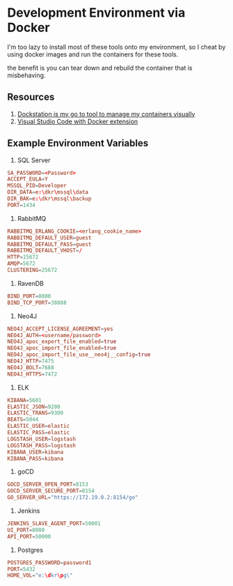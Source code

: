 # Development Environment via Docker

I'm too lazy to install most of these tools onto my environment, so I cheat by using docker images and run the containers for these tools.

the benefit is you can tear down and rebuild the container that is misbehaving.

## Resources

1. [Dockstation is my go to tool to manage my containers visually](https://dockstation.io/)
1. [Visual Studio Code with Docker extension](https://marketplace.visualstudio.com/items?itemName=ms-azuretools.vscode-docker)

## Example Environment Variables

1. SQL Server

```conf
SA_PASSWORD=<Password>
ACCEPT_EULA=Y
MSSQL_PID=Developer
DIR_DATA=e:\dkr\mssql\data
DIR_BAK=e:\dkr\mssql\backup
PORT=1434
```

1. RabbitMQ

```conf
RABBITMQ_ERLANG_COOKIE=<erlang_cookie_name>
RABBITMQ_DEFAULT_USER=guest
RABBITMQ_DEFAULT_PASS=guest
RABBITMQ_DEFAULT_VHOST=/
HTTP=15672
AMQP=5672
CLUSTERING=25672
```

1. RavenDB

```conf
BIND_PORT=8080
BIND_TCP_PORT=38888
```

1. Neo4J

```conf
NEO4J_ACCEPT_LICENSE_AGREEMENT=yes
NEO4J_AUTH=<username/password>
NEO4J_apoc_export_file_enabled=true
NEO4J_apoc_import_file_enabled=true
NEO4J_apoc_import_file_use__neo4j__config=true
NEO4J_HTTP=7475
NEO4J_BOLT=7688
NEO4J_HTTPS=7472
```

1. ELK

```conf
KIBANA=5601
ELASTIC_JSON=9200
ELASTIC_TRANS=9300
BEATS=5044
ELASTIC_USER=elastic
ELASTIC_PASS=elastic
LOGSTASH_USER=logstash
LOGSTASH_PASS=logstash
KIBANA_USER=kibana
KIBANA_PASS=kibana

```

1. goCD

```conf
GOCD_SERVER_OPEN_PORT=8153
GOCD_SERVER_SECURE_PORT=8154
GO_SERVER_URL="https://172.19.0.2:8154/go"
```

1. Jenkins

```conf
JENKINS_SLAVE_AGENT_PORT=50001
UI_PORT=8080
API_PORT=50000
```

1. Postgres

```conf
POSTGRES_PASSWORD=password1
PORT=5432
HOME_VOL="e:\dkr\pg\"
```
